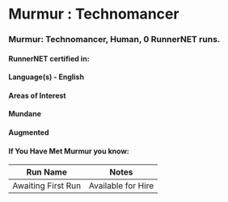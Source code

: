 # Murmur : Technomancer

### Murmur: Technomancer, Human, 0 RunnerNET runs.

> 

#### RunnerNET certified in:
> 

#### Language(s) - English
#### Areas of Interest
> 

#### Mundane
#### Augmented
#### If You Have Met Murmur you know:
> 

| Run Name| Notes|
| ----------- | ----------- |
| Awaiting First Run | Available for Hire |
